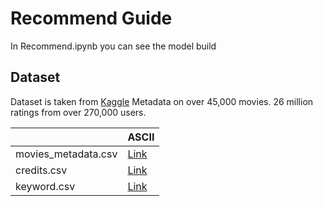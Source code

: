 # Recommend Guide

In Recommend.ipynb you can see the model build

## Dataset

Dataset is taken from [Kaggle](https://www.kaggle.com/rounakbanik/the-movies-dataset)
Metadata on over 45,000 movies. 26 million ratings from over 270,000 users.

|                     | ASCII                                                                                    |
| ------------------- | ---------------------------------------------------------------------------------------- |
| movies_metadata.csv | [Link](https://www.kaggle.com/rounakbanik/the-movies-dataset?select=movies_metadata.csv) |
| credits.csv         | [Link](https://www.kaggle.com/rounakbanik/the-movies-dataset?select=credits.csv)         |
| keyword.csv         | [Link](https://www.kaggle.com/rounakbanik/the-movies-dataset?select=keywords.csv)        |
